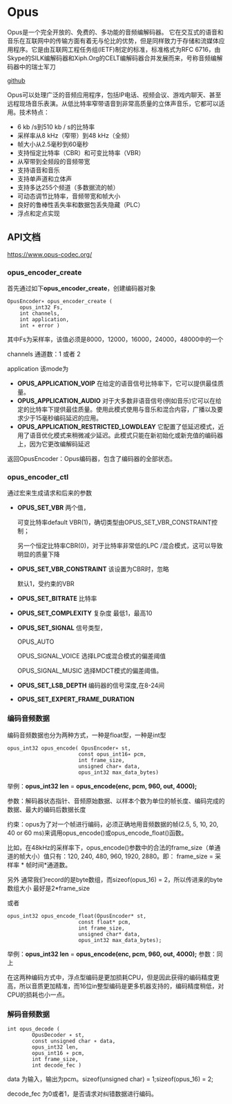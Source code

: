 # Opus

Opus是一个完全开放的、免费的、多功能的音频编解码器。 它在交互式的语音和音乐在互联网中的传输方面有着无与伦比的优势，但是同样致力于存储和流媒体应用程序。它是由互联网工程任务组(IETF)制定的标准，标准格式为RFC 6716，由Skype的SILK编解码器和Xiph.Org的CELT编解码器合并发展而来，号称音频编解码器中的瑞士军刀

[github](https://github.com/xiph/opus)

Opus可以处理广泛的音频应用程序，包括IP电话、视频会议、游戏内聊天、甚至远程现场音乐表演。从低比特率窄带语音到非常高质量的立体声音乐，它都可以适用。技术特点：

- 6 kb /s到510 kb / s的比特率
- 采样率从8 kHz（窄带）到48 kHz（全频）
- 帧大小从2.5毫秒到60毫秒
- 支持恒定比特率（CBR）和可变比特率（VBR）
- 从窄带到全频段的音频带宽
- 支持语音和音乐
- 支持单声道和立体声
- 支持多达255个频道（多数据流的帧）
- 可动态调节比特率，音频带宽和帧大小
- 良好的鲁棒性丢失率和数据包丢失隐藏（PLC）
- 浮点和定点实现



## API文档

https://www.opus-codec.org/

### opus_encoder_create

首先通过如下**opus_encoder_create**，创建编码器对象

```
OpusEncoder∗ opus_encoder_create (
    opus_int32 Fs,
    int channels,
    int application,
    int ∗ error )
```

其中Fs为采样率，该值必须是8000，12000，16000，24000，48000中的一个

channels 通道数：1 或者 2

application 该mode为

* **OPUS_APPLICATION_VOIP** 在给定的语音信号比特率下，它可以提供最佳质量。
* **OPUS_APPLICATION_AUDIO** 对于大多数非语音信号(例如音乐)它可以在给定的比特率下提供最佳质量。使用此模式使用与音乐和混合内容，广播以及要求少于15毫秒编码延迟的应用。
* **OPUS_APPLICATION_RESTRICTED_LOWDLEAY** 它配置了低延迟模式，近用了语音优化模式来稍微减少延迟。此模式只能在新初始化或新充值的编码器上，因为它更改编解码延迟



返回OpusEncoder：Opus编码器，包含了编码器的全部状态。

### opus_encoder_ctl

通过宏来生成请求和后来的参数

* **OPUS_SET_VBR**    两个值，

  可变比特率default  VBR(1)，确切类型由OPUS_SET_VBR_CONSTRAINT控制；

  另一个恒定比特率CBR(0)，对于比特率非常低的LPC /混合模式，这可以导致明显的质量下降

* **OPUS_SET_VBR_CONSTRAINT** 该设置为CBR时，忽略

  默认1，受约束的VBR

* **OPUS_SET_BITRATE** 比特率

* **OPUS_SET_COMPLEXITY** 复杂度 最低1，最高10

* **OPUS_SET_SIGNAL** 信号类型，

  OPUS_AUTO

  OPUS_SIGNAL_VOICE 选择LPC或混合模式的偏差阈值

  OPUS_SIGNAL_MUSIC 选择MDCT模式的偏差阈值。

* **OPUS_SET_LSB_DEPTH**  编码器的信号深度,在8-24间

* **OPUS_SET_EXPERT_FRAME_DURATION** 



### 编码音频数据

编码音频数据也分为两种方式，一种是float型，一种是int型

```
opus_int32 opus_encode( OpusEncoder∗ st, 
                       const opus_int16∗ pcm, 
                       int frame_size, 
                       unsigned char∗ data, 
                       opus_int32 max_data_bytes)
```

举例：**opus_int32 len** = **opus_encode(enc, pcm, 960, out, 4000);**

参数：解码器状态指针、音频原始数据、以样本个数为单位的帧长度、编码完成的数据、最大的编码后数据长度

约束：opus为了对一个帧进行编码，必须正确地用音频数据的帧(2.5, 5, 10, 20, 40 or 60 ms)来调用opus_encode()或opus_encode_float()函数。

比如，在48kHz的采样率下，opus_encode()参数中的合法的frame_size（单通道的帧大小）值只有：120, 240, 480, 960, 1920, 2880。即：
    frame_size = 采样率 * 帧时间*通道数。

另外 通常我们record的是byte数组，而sizeof(opus_16) = 2，所以传进来的byte数组大小 最好是2*frame_size



或者

```
opus_int32 opus_encode_float(OpusEncoder* st, 
                       const float* pcm, 
                       int frame_size, 
                       unsigned char* data, 
                       opus_int32 max_data_bytes);
```


举例：**opus_int32 len** = **opus_encode(enc, pcm, 960, out, 4000);**
参数：同上

在这两种编码方式中，浮点型编码是更加损耗CPU，但是因此获得的编码精度更高，所以音质更加精准，而16位in整型编码是更多机器支持的，编码精度稍低，对CPU的损耗也小一点。



### 解码音频数据

```
int opus_decode (
        OpusDecoder ∗ st,
        const unsigned char ∗ data,
        opus_int32 len,
        opus_int16 ∗ pcm,
        int frame_size,
        int decode_fec )
```

data 为输入，输出为pcm。sizeof(unsigned char) = 1;sizeof(opus_16) = 2;

decode_fec 为0或者1，是否请求对纠错数据进行编码。



